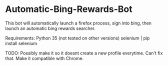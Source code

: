 # Automatic-Bing-Rewards-Bot
This bot will automatically launch a firefox process, sign into bing, then launch an automatic bing rewards searcher.

Requirements:
  Python 35 (not tested on other versions)
  selenium | pip install selenium

TODO:
  Possibly make it so it doesnt create a new profile everytime. Can't fix that.
  Make it compatible with Chrome.
